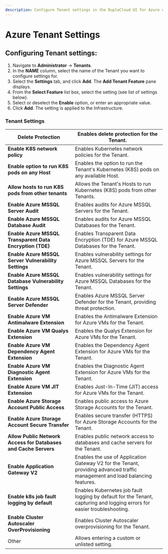 ```yaml
---
description: Configure Tenant settings in the DuploCloud UI for Azure users
---
```


# Azure Tenant Settings

## Configuring Tenant settings:&#x20;

1. Navigate to **Administrator** -> **Tenants**.
2. In the **NAME** column, select the name of the Tenant you want to configure settings for.&#x20;
3. Select the **Settings** tab, and click **Add**. The **Add Tenant Feature** pane displays.
4. From the **Select Feature** list box, select the setting (see list of settings below).&#x20;
5. Select or deselect the **Enable** option, or enter an appropriate value.&#x20;
6. Click **Add**. The setting is applied to the Infrastructure.&#x20;

### Tenant Settings

| **Delete Protection**                                           | Enables delete protection for the Tenant.                                                                                    |
| --------------------------------------------------------------- | ---------------------------------------------------------------------------------------------------------------------------- |
| **Enable K8S network policy**                                   | Enables Kubernetes network policies for the Tenant.                                                                          |
| **Enable option to run K8S pods on any Host**                   | Enables the option to run the Tenant's Kubernetes (K8S) pods on any available Host.                                          |
| **Allow hosts to run K8S pods from other tenants**              | Allows the Tenant's Hosts to run Kubernetes (K8S) pods from other Tenants.                                                   |
| **Enable Azure MSSQL Server Audit**                             | Enables audits for Azure MSSQL Servers for the Tenant.                                                                       |
| **Enable Azure MSSQL Database Audit**                           | Enables audits for Azure MSSQL Databases for the Tenant.                                                                     |
| **Enable Azure MSSQL Transparent Data Encryption (TDE)**        | Enables Transparent Data Encryption (TDE) for Azure MSSQL Databases for the Tenant.                                          |
| **Enable Azure MSSQL Server Vulnerability Settings**            | Enables vulnerability settings for Azure MSSQL Servers for the Tenant.                                                       |
| **Enable Azure MSSQL Database Vulnerability Settings**          | Enables vulnerability settings for Azure MSSQL Databases for the Tenant.                                                     |
| **Enable Azure MSSQL Server Defender**                          | Enables Azure MSSQL Server Defender for the Tenant, providing threat protection.                                             |
| **Enable Azure VM Antimalware Extension**                       | Enables the Antimalware Extension for Azure VMs for the Tenant.                                                              |
| **Enable Azure VM Qualys Extension**                            | Enables the Qualys Extension for Azure VMs for the Tenant.                                                                   |
| **Enable Azure VM Dependency Agent Extension**                  | Enables the Dependency Agent Extension for Azure VMs for the Tenant.                                                         |
| **Enable Azure VM Diagnostic Agent Extension**                  | Enables the Diagnostic Agent Extension for Azure VMs for the Tenant.                                                         |
| **Enable Azure VM JIT Extension**                               | Enables Just-In-Time (JIT) access for Azure VMs for the Tenant.                                                              |
| **Enable Azure Storage Account Public Access**                  | Enables public access to Azure Storage Accounts for the Tenant.                                                              |
| **Enable Azure Storage Account Secure Transfer**                | Enables secure transfer (HTTPS) for Azure Storage Accounts for the Tenant.                                                   |
| **Allow Public Network Access for Databases and Cache Servers** | Enables public network access to databases and cache servers for the Tenant.                                                 |
| **Enable Application Gateway V2**                               | Enables the use of Application Gateway V2 for the Tenant, providing advanced traffic management and load balancing features. |
| **Enable k8s job fault logging by default**                     | Enables Kubernetes job fault logging by default for the Tenant, capturing and logging errors for easier troubleshooting.     |
| **Enable Cluster Autoscaler OverProvisioning**                  | Enables Cluster Autoscaler overprovisioning for the Tenant.                                                                  |
| Other                                                           | Allows entering a custom or unlisted setting.                                                                                |

